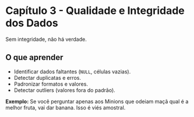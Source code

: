 # Capítulo 3 - Qualidade e Integridade dos Dados

Sem integridade, não há verdade.

## O que aprender
- Identificar dados faltantes (`NULL`, células vazias).
- Detectar duplicatas e erros.
- Padronizar formatos e valores.
- Detectar outliers (valores fora do padrão).

**Exemplo:** Se você perguntar apenas aos Minions que odeiam maçã qual é a melhor fruta, vai dar banana. Isso é viés amostral.